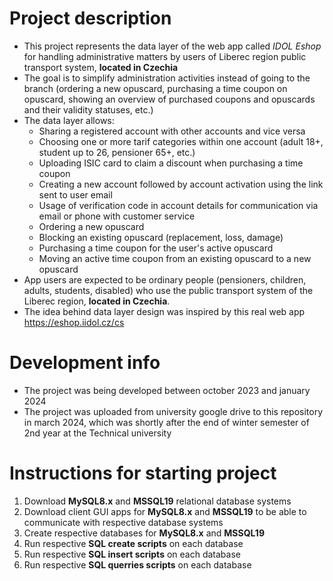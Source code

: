 # Project description

- This project represents the data layer of the web app called *IDOL Eshop* for handling administrative matters by users of Liberec region public transport system, **located in Czechia**
- The goal is to simplify administration activities instead of going to the branch (ordering a new opuscard, purchasing a time coupon on opuscard, showing an overview of purchased coupons and opuscards and their validity statuses, etc.)
- The data layer allows:
    - Sharing a registered account with other accounts and vice versa
    - Choosing one or more tarif categories within one account (adult 18+, student up to 26, pensioner 65+, etc.)
    - Uploading ISIC card to claim a discount when purchasing a time coupon
    - Creating a new account followed by account activation using the link sent to user email
    - Usage of verification code in account details for communication via email or phone with customer service
    - Ordering a new opuscard
    - Blocking an existing opuscard (replacement, loss, damage)
    - Purchasing a time coupon for the user's active opuscard
    - Moving an active time coupon from an existing opuscard to a new opuscard
- App users are expected to be ordinary people (pensioners, children, adults, students, disabled) who use the public transport system of the Liberec region, **located in Czechia**.
- The idea behind data layer design was inspired by this real web app https://eshop.iidol.cz/cs

# Development info

- The project was being developed between october 2023 and january 2024
- The project was uploaded from university google drive to this repository in march 2024, which was shortly after the end of winter semester of 2nd year at the Technical university

# Instructions for starting project

1. Download **MySQL8.x** and **MSSQL19** relational database systems
2. Download client GUI apps for **MySQL8.x** and **MSSQL19** to be able to communicate with respective database systems
3. Create respective databases for **MySQL8.x** and **MSSQL19**
4. Run respective **SQL create scripts** on each database
5. Run respective **SQL insert scripts** on each database
6. Run respective **SQL querries scripts** on each database
